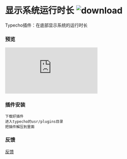 # 显示系统运行时长 ![download](https://img.shields.io/github/downloads/zhusaidong/SiteRunningTime/total.svg)

Typecho插件：在底部显示系统的运行时长

### 预览
![预览](http://forum.typecho.org/download/file.php?id=1128)

### 插件安装

	下载好插件
	进入typecho的usr/plugins目录
	把插件解压到里面

### 反馈
[反馈](https://github.com/zhusaidong/SiteRunningTime/issues)

